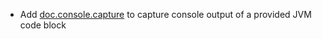 * Add [doc.console.capture](JVM-business-logic/documentation-artifacts#capture-console-output) to capture console output of a provided JVM code block   